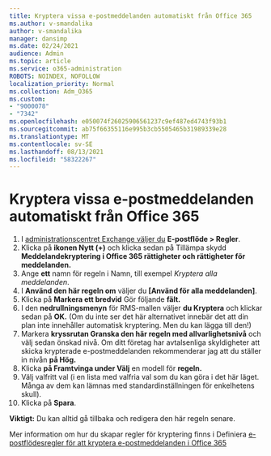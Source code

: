```yaml
---
title: Kryptera vissa e-postmeddelanden automatiskt från Office 365
ms.author: v-smandalika
author: v-smandalika
manager: dansimp
ms.date: 02/24/2021
audience: Admin
ms.topic: article
ms.service: o365-administration
ROBOTS: NOINDEX, NOFOLLOW
localization_priority: Normal
ms.collection: Adm_O365
ms.custom:
- "9000078"
- "7342"
ms.openlocfilehash: e050074f26025906561237c9ef487ed4743f93b1
ms.sourcegitcommit: ab75f66355116e995b3cb5505465b31989339e28
ms.translationtype: MT
ms.contentlocale: sv-SE
ms.lasthandoff: 08/13/2021
ms.locfileid: "58322267"
---
```

# <a name="automatically-encrypt-certain-email-messages-from-office-365"></a>Kryptera vissa e-postmeddelanden automatiskt från Office 365

1. I [administrationscentret Exchange väljer du](https://outlook.office365.com/ecp/) **E-postflöde > Regler**. 
2. Klicka på **ikonen Nytt (+)** och klicka sedan på Tillämpa skydd **Meddelandekryptering i Office 365 rättigheter och rättigheter för meddelanden.**
3. Ange **ett** namn för regeln i Namn, till exempel *Kryptera alla meddelanden*.
4. I **Använd den här regeln om** väljer du **[Använd för alla meddelanden]**. 
5. Klicka på **Markera ett bredvid** Gör följande **fält.** 
6. I den **nedrullningsmenyn** för RMS-mallen väljer **du Kryptera** och klickar sedan på **OK.** (Om du inte ser det här alternativet innebär det att din plan inte innehåller automatisk kryptering. Men du kan lägga till den!)
7. Markera **kryssrutan Granska den här regeln med allvarlighetsnivå** och välj sedan önskad nivå. Om ditt företag har avtalsenliga skyldigheter att skicka krypterade e-postmeddelanden rekommenderar jag att du ställer in nivån **på Hög.**
8. Klicka **på Framtvinga under Välj** en modell för **regeln.** 
9. Välj valfritt val (i en lista med valfria val som du kan göra i det här läget. Många av dem kan lämnas med standardinställningen för enkelhetens skull).
10. Klicka på **Spara**.

**Viktigt:** Du kan alltid gå tillbaka och redigera den här regeln senare.

Mer information om hur du skapar regler för kryptering finns i Definiera [e-postflödesregler för att kryptera e-postmeddelanden i Office 365](https://docs.microsoft.com/microsoft-365/compliance/define-mail-flow-rules-to-encrypt-email)

